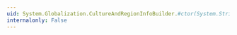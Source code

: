 ```yaml
---
uid: System.Globalization.CultureAndRegionInfoBuilder.#ctor(System.String,System.Globalization.CultureAndRegionModifiers)
internalonly: False
---
```


